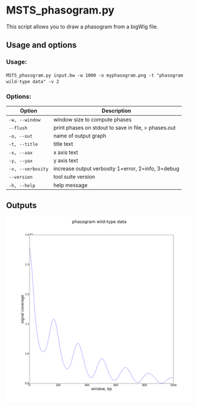 # MSTS_phasogram.py

This script allows you to draw a phasogram from a bigWig file.

## Usage and options

### Usage:

`MSTS_phasogram.py input.bw -w 1000 -o myphasogram.png -t "phasogram wild-type data" -v 2`


### Options:

| Option | Description |
| ------ | ----------- |
| `-w, --window` | window size to compute phases |
| `--flush` |print phases on stdout to save in file, > phases.out |
| `-o, --out` | name of output graph |
| `-t, --title` | title text |
| `-x, --xax` | x axis text |
| `-y, --yax` | y axis text |
| `-v, --verbosity` | increase output verbosity 1=error, 2=info, 3=debug |
| `--version` | tool suite version |
| `-h, --help` | help message |

## Outputs

![image](images/myphasogram.png)
